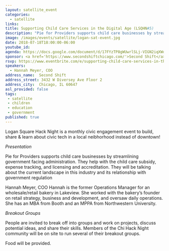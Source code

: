 ```yaml
---
layout: satellite_event
categories:
  - satellite
links:
title: Supporting Child Care Services in the Digital Age (LSQHN#5)
description: "Pie for Providers supports child care businesses by streamlining government facing administration, and will be talking about the current landscape in this industry and its relationship with government regulation."
image: /images/events/satellite/logan-sat-event.jpg
date: 2018-07-18T18:00:00-06:00
youtube_id:
agenda: https://docs.google.com/document/d/17FYzTP8gWUwrlSLj-VIGN2iqXWohUPFiRvnsuBpdrL0/edit#
sponsor: <a href='https://www.secondshiftchicago.com/'>Second Shift</a>
rsvp: https://www.eventbrite.com/e/supporting-child-care-services-in-the-digital-age-logan-square-hack-night-6-tickets-47958084923
speakers:
  - Hannah Meyer, COO
address_name:  Second Shift
address_street: 3432 W Diversey Ave Floor 2
address_city:  Chicago, IL 60647
asl_provided: false
tags:
 - satellite
 - children
 - education
 - government
published: true
---
```


Logan Square Hack Night is a monthly civic engagement event to build, share & learn about civic tech in a local neibhorhood instead of downtown!

*Presentation*

Pie for Providers supports child care businesses by streamlining government facing administration. They help with the child care subsidy, expense tracking, and licensing and accreditation. They will be talking about the current landscape in this industry and its relationship with government regulation

Hannah Meyer, COO
Hannah is the former Operations Manager for an wholesale/retail bakery in Lakeview. She worked with the bakery’s founder on retail strategy, business and development, and oversaw daily operations. She has an MBA from  Booth and an MPPA from Northwestern University.

*Breakout Groups*

People are invited to break off into groups and work on projects, discuss potential ideas, and share their skills. Members of the Chi Hack Night community will be on site to run several of their breakout groups.

Food will be provided.

